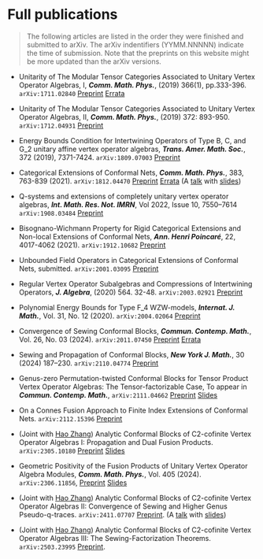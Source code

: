 # Full publications


> The following articles are listed in the order they were finished and submitted to arXiv. The arXiv indentifiers (YYMM.NNNNN) indicate the time of submission. Note that the preprints on this website might be more updated than the arXiv versions.

- Unitarity of The Modular Tensor Categories Associated to Unitary Vertex Operator Algebras, I, ***Comm. Math. Phys.***, (2019) 366(1), pp.333-396. `arXiv:1711.02840` [Preprint](https://binguimath.github.io/Files/2017_UU1.pdf) [Errata](https://binguimath.github.io/Files/Errata/2017_UU1_Errata.pdf)

- Unitarity of The Modular Tensor Categories Associated to Unitary Vertex Operator Algebras, II,  ***Comm. Math. Phys.***, (2019) 372: 893-950. `arXiv:1712.04931` [Preprint](https://binguimath.github.io/Files/2017_UU2.pdf) 



 
- Energy Bounds Condition for Intertwining Operators of Type B, C, and G_2
unitary affine vertex operator algebras,  ***Trans. Amer. Math. Soc.***, 372 (2019), 7371-7424. `arXiv:1809.07003` [Preprint](https://binguimath.github.io/Files/2018_BCG.pdf)



- Categorical Extensions of Conformal Nets, ***Comm. Math. Phys.***, 383, 763-839 (2021). `arXiv:1812.04470` [Preprint](https://binguimath.github.io/Files/2018_CE.pdf) [Errata](https://binguimath.github.io/Files/Errata/2018_CE_Errata.pdf) (A [talk](https://www.youtube.com/watch?v=E-05-DkG2xc) with [slides](https://binguimath.github.io/Files/2021_Categorical_Extensions_MPPM.pdf))
 

- Q-systems and extensions of completely unitary vertex operator algebras, ***Int. Math. Res. Not. IMRN***, Vol 2022, Issue 10, 7550–7614 `arXiv:1908.03484` [Preprint](https://binguimath.github.io/Files/2019_Ext.pdf)

- Bisognano-Wichmann Property for Rigid Categorical Extensions and Non-local Extensions of Conformal Nets, ***Ann. Henri Poincaré***, 22, 4017-4062 (2021). `arXiv:1912.10682` [Preprint](https://binguimath.github.io/Files/2019_Bisognano-Wichmann.pdf)

- Unbounded Field Operators in Categorical Extensions of Conformal Nets, submitted. `arXiv:2001.03095` [Preprint](https://binguimath.github.io/Files/2020_Strong-Braiding.pdf)


- Regular Vertex Operator Subalgebras and Compressions of Intertwining Operators, ***J. Algebra***, (2020) 564. 32-48. `arXiv:2003.02921` [Preprint](https://binguimath.github.io/Files/2020_Compressions.pdf)

- Polynomial Energy Bounds for Type F_4 WZW-models, ***Internat. J. Math.***, Vol. 31, No. 12 (2020). `arXiv:2004.02064` [Preprint](https://binguimath.github.io/Files/2020_F4.pdf)

- Convergence of Sewing Conformal Blocks,  ***Commun. Contemp. Math.***, Vol. 26, No. 03 (2024). `arXiv:2011.07450`  [Preprint](https://binguimath.github.io/Files/2020_Sewing.pdf) [Errata](https://binguimath.github.io/Files/Errata/2020_Errata_Sewing.pdf)

- Sewing and Propagation of Conformal Blocks, ***New York J. Math.***, 30 (2024) 187–230. `arXiv:2110.04774`  [Preprint](https://binguimath.github.io/Files/2021_Propagation.pdf)

- Genus-zero Permutation-twisted Conformal Blocks for Tensor Product Vertex Operator Algebras: The Tensor-factorizable Case, To appear in ***Commun. Contemp. Math.***,  `arXiv:2111.04662`  [Preprint](https://binguimath.github.io/Files/2021_Permutation.pdf)  [Slides](https://binguimath.github.io/Files/2022_BIMSA.pdf)

- On a Connes Fusion Approach to Finite Index Extensions of Conformal Nets. `arXiv:2112.15396`  [Preprint](https://binguimath.github.io/Files/2021_Extensions.pdf)

- (Joint with [Hao Zhang](https://zhanghao1999math.github.io/homepage/)) Analytic Conformal Blocks of C2-cofinite Vertex Operator Algebras I: Propagation and Dual Fusion Products. `arXiv:2305.10180`  [Preprint](https://binguimath.github.io/Files/2023_CB1.pdf) [Slides](https://binguimath.github.io/Files/2023_SJTU.pdf)

- Geometric Positivity of the Fusion Products of Unitary Vertex Operator Algebra Modules, ***Comm. Math. Phys.***, Vol. 405 (2024).  `arXiv:2306.11856`, [Preprint](https://binguimath.github.io/Files/2023_Geometric_Positivity.pdf) [Slides](https://binguimath.github.io/Files/2023_Tokyo.pdf)
<!--- In the slides, the relationship between the unitarity of conformal blocks and diagonal full-boundary CFT is discussed. I make several conjectures that are not mentioned in the paper.--->

- (Joint with [Hao Zhang](https://zhanghao1999math.github.io/homepage/)) Analytic Conformal Blocks of C2-cofinite Vertex Operator Algebras II: Convergence of Sewing and Higher Genus Pseudo-q-traces. `arXiv:2411.07707` [Preprint](https://binguimath.github.io/Files/2024_CB2.pdf). (A [talk](https://youtu.be/0JJ9mW2UT3Y) with [slides](https://binguimath.github.io/Files/Slides/2024_BIMSA_Nov.pdf))

- (Joint with [Hao Zhang](https://zhanghao1999math.github.io/homepage/)) Analytic Conformal Blocks of C2-cofinite Vertex Operator Algebras III: The Sewing-Factorization Theorems. `arXiv:2503.23995` [Preprint](https://binguimath.github.io/Files/2025_CB3.pdf).
